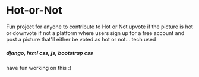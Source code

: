# Hot-or-Not
Fun project for anyone to contribute to
Hot or Not 
upvote if the picture is hot or downvote if not 
a platform where users sign up for a free account and post a picture that'll 
either be voted as hot or not...
tech used 
##### django, html css, js, bootstrap css

have fun working on this :)
